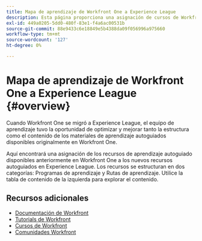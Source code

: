 ```yaml
---
title: Mapa de aprendizaje de Workfront One a Experience League
description: Esta página proporciona una asignación de cursos de Workfront One anteriores a cursos de Experience League recién diseñados
exl-id: 449a0205-5dd0-480f-83e1-f4a6ac00531b
source-git-commit: 88e9433c6e18849e5b4388da09f056996a975660
workflow-type: tm+mt
source-wordcount: '127'
ht-degree: 0%

---
```


# Mapa de aprendizaje de Workfront One a Experience League {#overview}

Cuando Workfront One se migró a Experience League, el equipo de aprendizaje tuvo la oportunidad de optimizar y mejorar tanto la estructura como el contenido de los materiales de aprendizaje autoguiados disponibles originalmente en Workfront One.

Aquí encontrará una asignación de los recursos de aprendizaje autoguiado disponibles anteriormente en Workfront One a los nuevos recursos autoguiados en Experience League.  Los recursos se estructuran en dos categorías: Programas de aprendizaje y Rutas de aprendizaje. Utilice la tabla de contenido de la izquierda para explorar el contenido.

## Recursos adicionales

* [Documentación de Workfront](https://experienceleague.adobe.com/docs/workfront.html)
* [Tutorials de Workfront](https://experienceleague.adobe.com/docs/workfront-learn/tutorials-workfront/home.html)
* [Cursos de Workfront](https://experienceleague.adobe.com/?lang=en&amp;Solution=Workfront#courses)
* [Comunidades Workfront](https://experienceleaguecommunities.adobe.com/t5/workfront/ct-p/workfront)
